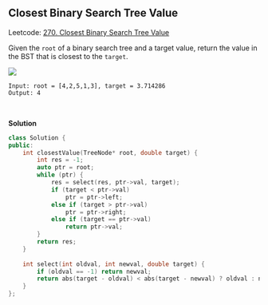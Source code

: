 ## Closest Binary Search Tree Value

Leetcode: [270. Closest Binary Search Tree Value](https://leetcode-cn.com/problems/closest-binary-search-tree-value/)

Given the `root` of a binary search tree and a target value, return the value in the BST that is closest to the `target`.

<img src="https://assets.leetcode.com/uploads/2021/03/12/closest1-1-tree.jpg"/>

```
Input: root = [4,2,5,1,3], target = 3.714286
Output: 4
```

<br/>

**Solution**

```cpp
class Solution {
public:
    int closestValue(TreeNode* root, double target) {
        int res = -1;
        auto ptr = root;
        while (ptr) {
            res = select(res, ptr->val, target);
            if (target < ptr->val)
                ptr = ptr->left;
            else if (target > ptr->val)
                ptr = ptr->right;
            else if (target == ptr->val)
                return ptr->val;
        }
        return res;
    }
    
    int select(int oldval, int newval, double target) {
        if (oldval == -1) return newval;
        return abs(target - oldval) < abs(target - newval) ? oldval : newval;
    }
};
```

